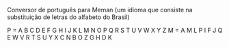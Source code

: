 Conversor de português para Meman (um idioma que consiste na substituição de letras do alfabeto do Brasil)

P = A B C D E F G H I J K L M N O P Q R S T U V W X Y Z
M = A M L P I F J Q E W V R T S U Y X C N B O Z G H D K
